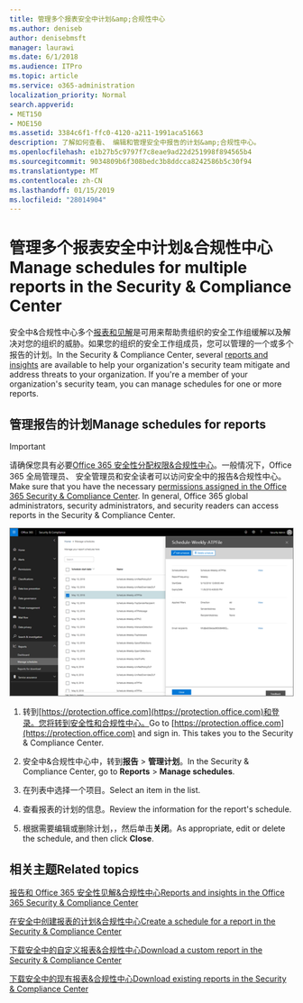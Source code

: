 ```yaml
---
title: 管理多个报表安全中计划&amp;合规性中心
ms.author: deniseb
author: denisebmsft
manager: laurawi
ms.date: 6/1/2018
ms.audience: ITPro
ms.topic: article
ms.service: o365-administration
localization_priority: Normal
search.appverid:
- MET150
- MOE150
ms.assetid: 3384c6f1-ffc0-4120-a211-1991aca51663
description: 了解如何查看、 编辑和管理安全中报告的计划&amp;合规性中心。
ms.openlocfilehash: e1b27b5c9797f7c8eae9ad22d251998f894565b4
ms.sourcegitcommit: 9034809b6f308bedc3b8ddcca8242586b5c30f94
ms.translationtype: MT
ms.contentlocale: zh-CN
ms.lasthandoff: 01/15/2019
ms.locfileid: "28014904"
---
```

# <a name="manage-schedules-for-multiple-reports-in-the-security-amp-compliance-center"></a><span data-ttu-id="c1611-103">管理多个报表安全中计划&amp;合规性中心</span><span class="sxs-lookup"><span data-stu-id="c1611-103">Manage schedules for multiple reports in the Security &amp; Compliance Center</span></span>

<span data-ttu-id="c1611-p101">安全中&amp;合规性中心多个[报表和见解](reports-and-insights-in-security-and-compliance.md)是可用来帮助贵组织的安全工作组缓解以及解决对您的组织的威胁。如果您的组织的安全工作组成员，您可以管理的一个或多个报告的计划。</span><span class="sxs-lookup"><span data-stu-id="c1611-p101">In the Security &amp; Compliance Center, several [reports and insights](reports-and-insights-in-security-and-compliance.md) are available to help your organization's security team mitigate and address threats to your organization. If you're a member of your organization's security team, you can manage schedules for one or more reports.</span></span> 
  
## <a name="manage-schedules-for-reports"></a><span data-ttu-id="c1611-106">管理报告的计划</span><span class="sxs-lookup"><span data-stu-id="c1611-106">Manage schedules for reports</span></span>

> [!IMPORTANT]
> <span data-ttu-id="c1611-p102">请确保您具有必要[Office 365 安全性分配权限&amp;合规性中心](permissions-in-the-security-and-compliance-center.md)。一般情况下，Office 365 全局管理员、 安全管理员和安全读者可以访问安全中的报告&amp;合规性中心。</span><span class="sxs-lookup"><span data-stu-id="c1611-p102">Make sure that you have the necessary [permissions assigned in the Office 365 Security &amp; Compliance Center](permissions-in-the-security-and-compliance-center.md). In general, Office 365 global administrators, security administrators, and security readers can access reports in the Security &amp; Compliance Center.</span></span> 
  
![安全中&amp;合规性中心中，选择报告\>管理计划](media/efa5e2f9-bf73-4f85-acea-f1ca7e2bca5e.png)

1. <span data-ttu-id="c1611-p103">转到[https://protection.office.com](https://protection.office.com)和登录。您将转到安全性和合规性中心。</span><span class="sxs-lookup"><span data-stu-id="c1611-p103">Go to [https://protection.office.com](https://protection.office.com) and sign in. This takes you to the Security & Compliance Center.</span></span>

2. <span data-ttu-id="c1611-112">安全中&amp;合规性中心中，转到**报告** \> **管理计划**。</span><span class="sxs-lookup"><span data-stu-id="c1611-112">In the Security &amp; Compliance Center, go to **Reports** \> **Manage schedules**.</span></span>
    
3. <span data-ttu-id="c1611-113">在列表中选择一个项目。</span><span class="sxs-lookup"><span data-stu-id="c1611-113">Select an item in the list.</span></span>
    
4. <span data-ttu-id="c1611-114">查看报表的计划的信息。</span><span class="sxs-lookup"><span data-stu-id="c1611-114">Review the information for the report's schedule.</span></span>
    
5. <span data-ttu-id="c1611-115">根据需要编辑或删除计划，，然后单击**关闭**。</span><span class="sxs-lookup"><span data-stu-id="c1611-115">As appropriate, edit or delete the schedule, and then click **Close**.</span></span>
    
## <a name="related-topics"></a><span data-ttu-id="c1611-116">相关主题</span><span class="sxs-lookup"><span data-stu-id="c1611-116">Related topics</span></span>

[<span data-ttu-id="c1611-117">报告和 Office 365 安全性见解&amp;合规性中心</span><span class="sxs-lookup"><span data-stu-id="c1611-117">Reports and insights in the Office 365 Security &amp; Compliance Center</span></span>](reports-and-insights-in-security-and-compliance.md)
  
[<span data-ttu-id="c1611-118">在安全中创建报表的计划&amp;合规性中心</span><span class="sxs-lookup"><span data-stu-id="c1611-118">Create a schedule for a report in the Security &amp; Compliance Center</span></span>](create-a-schedule-for-a-report.md)
  
[<span data-ttu-id="c1611-119">下载安全中的自定义报表&amp;合规性中心</span><span class="sxs-lookup"><span data-stu-id="c1611-119">Download a custom report in the Security &amp; Compliance Center</span></span>](set-up-and-download-a-custom-report.md)
  
[<span data-ttu-id="c1611-120">下载安全中的现有报表&amp;合规性中心</span><span class="sxs-lookup"><span data-stu-id="c1611-120">Download existing reports in the Security &amp; Compliance Center</span></span>](download-existing-reports.md)
  

